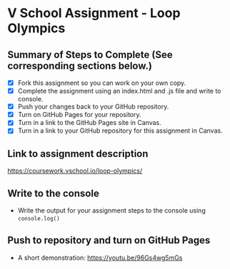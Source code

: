 # V School Assignment - Loop Olympics

## Summary of Steps to Complete (See corresponding sections below.)

- [X] Fork this assignment so you can work on your own copy.
- [X] Complete the assignment using an index.html and .js file and write to console.
- [X] Push your changes back to your GitHub repository.
- [X] Turn on GitHub Pages for your repository.
- [X] Turn in a link to the GitHub Pages site in Canvas.
- [X] Turn in a link to your GitHub repository for this assignment in Canvas.

## Link to assignment description
https://coursework.vschool.io/loop-olympics/

## Write to the console

* Write the output for your assignment steps to the console using `console.log()`

## Push to repository and turn on GitHub Pages

* A short demonstration: https://youtu.be/96Gs4wg5mGs

